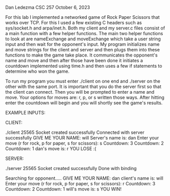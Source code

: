 Dan Ledezma
CSC 257 
October 6, 2023

For this lab I implemented a networked game of Rock Paper Scissors that works over TCP. For this I used a few existing C headers such as sys/socket.h and arpa/inet.h. Both my client
and my server.c files consist of a main function with a few helper functions. The main two helper functions to look at are nameExchange and moveExchange which take a user string input and then wait for the opponent's input. My program initializes name and move strings for the client and server and then plugs them into these functions to make the game take place. It communicates the opponent's name and move and then after those have been done it initiates a countdown implemented using time.h and then uses a few if statements to determine who won the game.

To run my program you must enter ./client <port> on one end and ./server <port> on the other with the same port. It is important that you do the server first so that the client can connect. Then you will be prompted to enter a name and move. Your options for moves are: r, p, or s written those ways. After hitting enter the countdown will begin and you will shortly see the game's results.

EXAMPLE INPUTS:

CLIENT:

./client 25565
Socket created successfully
Connected with server successfully
GIVE ME YOUR NAME: will
Server's name is: dan
Enter your move (r for rock, p for paper, s for scissors): s
Countdown: 3
Countdown: 2
Countdown: 1
dan's move is: r
YOU LOSE :(

SERVER: 

./server 25565
Socket created successfully
Done with binding

Searching for opponent.....
GIVE ME YOUR NAME: dan
client's name is: will
Enter your move (r for rock, p for paper, s for scissors): r
Countdown: 3
Countdown: 2
Countdown: 1
will's move is: s
YOU WIN!

